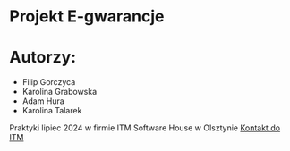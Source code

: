 # Projekt E-gwarancje

# Autorzy:
* Filip Gorczyca
* Karolina Grabowska
* Adam Hura
* Karolina Talarek

Praktyki lipiec 2024 w firmie ITM Software House w Olsztynie
[Kontakt do ITM]([https://pages.github.com/](https://itm.com.pl/index.php/kontakt/))
